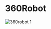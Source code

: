 # 360Robot
![360robot 1](https://user-images.githubusercontent.com/39131436/42441016-86f2609c-8367-11e8-9485-e9b24457763a.png)
